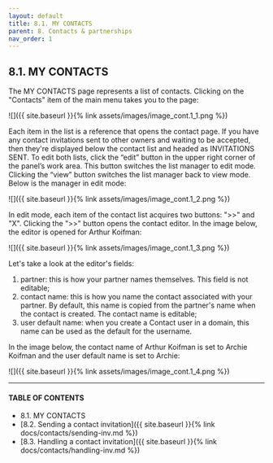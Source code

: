 ```yaml
---
layout: default
title: 8.1. MY CONTACTS
parent: 8. Contacts & partnerships
nav_order: 1
---
```


## 8.1. MY CONTACTS

The <span class="header-green">MY CONTACTS</span> page represents a list of contacts. Clicking on the "Contacts" item of the main menu takes you to the page:

![]({{ site.baseurl }}{% link assets/images/image_cont.1_1.png %})

Each item in the list is a reference that opens the contact page. If you have any contact invitations sent to other owners and waiting to be accepted, then they're displayed below the contact list and headed as <span class="header-green">INVITATIONS SENT</span>. To edit both lists, click the “edit” button in the upper right corner of the panel’s work area. This button switches the list manager to edit mode. Clicking the “view” button switches the list manager back to view mode. Below is the manager in edit mode:

![]({{ site.baseurl }}{% link assets/images/image_cont.1_2.png %})

In edit mode, each item of the contact list acquires two buttons: "<span class="text-blue">&gt;&gt;</span>" and "<span class="text-red">X</span>". Clicking the "<span class="text-blue">&gt;&gt;</span>" button opens the contact editor. In the image below, the editor is opened for Arthur Koifman:

![]({{ site.baseurl }}{% link assets/images/image_cont.1_3.png %})

Let's take a look at the editor's fields:
1.  <span class="text-caption">partner</span>: this is how your partner names themselves. This field is not editable;
2.  <span class="text-caption">contact name</span>: this is how you name the contact associated with your partner. By default, this name is copied from the partner's name when the contact is created. The contact name is editable;
3.  <span class="text-caption">user default name</span>: when you create a Contact user in a domain, this name can be used as the default for the username.  

In the image below, the contact name of Arthur Koifman is set to Archie Koifman and the user default name is set to Archie:

![]({{ site.baseurl }}{% link assets/images/image_cont.1_4.png %})

---
#### TABLE OF CONTENTS
* 8.1. MY CONTACTS
* [8.2. Sending a contact invitation]({{ site.baseurl }}{% link docs/contacts/sending-inv.md %})
* [8.3. Handling a contact invitation]({{ site.baseurl }}{% link docs/contacts/handling-inv.md %})